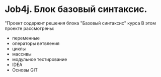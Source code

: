 # Job4j. Блок базовый синтаксис.
"Проект содержит решения блока "Базовый синтаксис" курса
В этом проекте рассмотрены: 
- переменные
- операторы ветвления
- циклы
- массивы
- модульное тестирование
- IDEA
- Основы GIT
